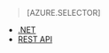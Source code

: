 > [AZURE.SELECTOR]
- [.NET](../articles/media-services/media-services-get-media-processor.md)
- [REST API](../articles/media-services/media-services-rest-get-media-processor.md)

